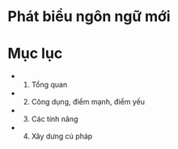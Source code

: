 Phát biểu ngôn ngữ mới
================================================

# Mục lục

  + 1. Tổng quan

  + 2. Công dụng, điểm mạnh, điểm yếu

  + 3. Các tính năng

  + 4. Xây dưng cú pháp
